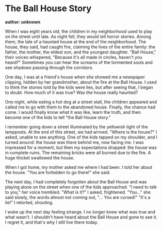 # The Ball House Story
**author: unknown**

When I was eight years old, the children in my neighborhood used to play on the street until late. As night fell, they would tell horror stories. Among them, the tale of a haunted house at the end of the neighborhood. The house, they said, had caught fire, claiming the lives of the entire family: the father, the mother, the eldest son, and the youngest daughter.
"Ball House," their voices whispered, "Because it's all made in circles, haven't you heard?"
Sometimes you can hear the screams of the tormented souls and see shadows passing through the corridors.

One day, I was at a friend's house when she showed me a newspaper clipping, hidden by her grandmother, about the fire at the Ball House.
I used to think the stories told by the kids were lies, but after seeing that, I began to doubt. How much of it was true? Was the house really haunted?

One night, while eating a hot dog at a street stall, the children appeared and called me to go with them to the abandoned house.
Finally, the chance had come. I would finally know what it was like, learn the truth, and then become one of the kids to tell "the Ball House story."

I remember going down a street illuminated by the yellowish light of the lampposts. At the end of this street, we had arrived.
"Where is the house?" I asked, unable to see anything.
One of the kids tapped on my shoulder, and I turned around: the house was there behind me, now facing me.
I was impressed for a moment, but then my expectations dropped: the house was in complete ruins. The remaining bricks were all burned due to the fire.
A huge thicket swallowed the house.

When I got home, my mother asked me where I had been. I told her about the house.
"You are forbidden to go there!" she said.

The next day, I had completely forgotten about the Ball House and was playing alone on the street when one of the kids approached.
"I need to talk to you," her voice trembled.
"What is it?" I asked, frightened.
"You..." she said slowly, the words almost not coming out, "... You are cursed!"
"It's a lie!" I retorted, shouting.

I woke up the next day feeling strange. I no longer knew what was true and what wasn't.
I shouldn't have heard about the Ball House and gone to see it.
I regret it, and that's why I still live there today.

